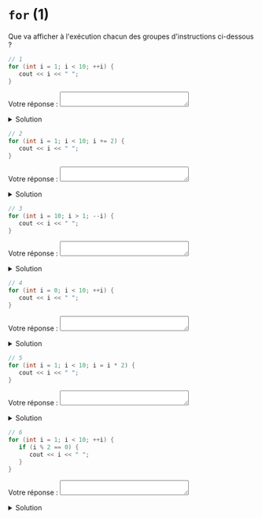 # `for` (1)

Que va afficher à l'exécution chacun des groupes d'instructions ci-dessous ?

~~~cpp
// 1
for (int i = 1; i < 10; ++i) {
   cout << i << " ";
}
~~~


Votre réponse : <textarea cols="20" rows="1" style="font-size: 15pt"></textarea>

<details>
<summary>Solution</summary>

~~~
1 2 3 4 5 6 7 8 9
~~~
</details>


~~~cpp
// 2
for (int i = 1; i < 10; i += 2) {
   cout << i << " ";
}
~~~

Votre réponse : <textarea cols="20" rows="1" style="font-size: 15pt"></textarea>

<details>
<summary>Solution</summary>

~~~
1 3 5 7 9
~~~
</details>

~~~cpp
// 3
for (int i = 10; i > 1; --i) {
   cout << i << " ";
}
~~~

Votre réponse : <textarea cols="20" rows="1" style="font-size: 15pt"></textarea>

<details>
<summary>Solution</summary>

~~~
10 9 8 7 6 5 4 3 2
~~~
</details>

~~~cpp
// 4
for (int i = 0; i < 10; ++i) {
   cout << i << " ";
}
~~~

Votre réponse : <textarea cols="20" rows="1" style="font-size: 15pt"></textarea>

<details>
<summary>Solution</summary>

~~~
0 1 2 3 4 5 6 7 8 9
~~~
</details>

~~~cpp
// 5
for (int i = 1; i < 10; i = i * 2) {
   cout << i << " ";
}
~~~

Votre réponse : <textarea cols="20" rows="1" style="font-size: 15pt"></textarea>

<details>
<summary>Solution</summary>

~~~
1 2 4 8
~~~
</details>

~~~cpp
// 6
for (int i = 1; i < 10; ++i) {
   if (i % 2 == 0) {
      cout << i << " ";
   }
}
~~~

Votre réponse : <textarea cols="20" rows="1" style="font-size: 15pt"></textarea>

<details>
<summary>Solution</summary>

~~~
2 4 6 8
~~~
</details>
